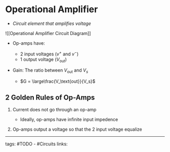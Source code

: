 # Operational Amplifier
- *Circuit element that amplifies voltage*

![[Operational Amplifier Circuit Diagram]]

- Op-amps have:
	- 2 input voltages ($v^+$ and $v^-$)
	- 1 output voltage ($V_\text{out}$)

- Gain: The ratio between $V_\text{out}$ and $V_s$
	- $G = \large\frac{V_\text{out}}{V_s}$

 
## 2 Golden Rules of Op-Amps
1. Current does not go through an op-amp
	- Ideally, op-amps have infinite input impedence

2. Op-amps output a voltage so that the 2 input voltage equalize


---
tags: #TODO - #Circuits 
links: